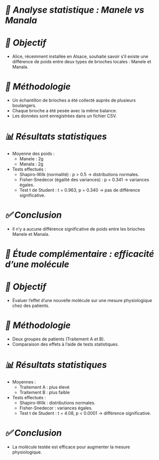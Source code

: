 # *🧪 Analyse statistique : Manele vs Manala*
# *🎯 Objectif*
* Alice, récemment installée en Alsace, souhaite savoir s’il existe une différence de poids entre deux types de brioches locales : Manele et Manala.

# *🧾 Méthodologie*
  * Un échantillon de brioches a été collecté auprès de plusieurs boulangers.
  * Chaque brioche a été pesée avec la même balance.
  * Les données sont enregistrées dans un fichier CSV.
# *📊 Résultats statistiques*
  * Moyenne des poids :
    * Manele : 2g
    * Manala : 2g
* Tests effectués :
    * Shapiro-Wilk (normalité) : p > 0.5 → distributions normales.
    * Fisher-Snedecor (égalité des variances) : p = 0.341 → variances égales.
    * Test t de Student : t = 0.963, p = 0.340 → pas de différence significative.
# *✅ Conclusion*
  * Il n’y a aucune différence significative de poids entre les brioches Manele et Manala.

# *💊 Étude complémentaire : efficacité d’une molécule*
# *🎯 Objectif*
 * Évaluer l’effet d’une nouvelle molécule sur une mesure physiologique chez des patients.

# *🧾 Méthodologie*
 * Deux groupes de patients (Traitement A et B).
 * Comparaison des effets à l’aide de tests statistiques.
# *📊 Résultats statistiques*
 * Moyennes :
   * Traitement A : plus élevé
   * Traitement B : plus faible
 * Tests effectués :
   * Shapiro-Wilk : distributions normales.
   * Fisher-Snedecor : variances égales.
   * Test t de Student : t = 4.08, p < 0.0001 → différence significative.
# *✅ Conclusion* 
 * La molécule testée est efficace pour augmenter la mesure physiologique.
